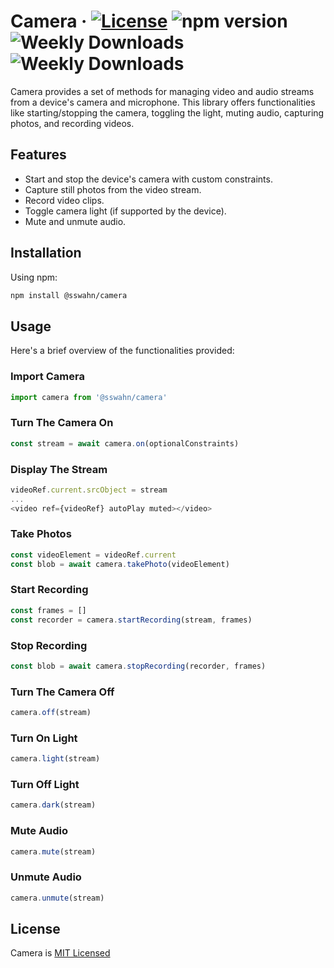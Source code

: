 # Camera · [![License](https://img.shields.io/badge/License-MIT-blue.svg)](https://github.com/sswahn/camera/blob/main/LICENSE) ![npm version](https://img.shields.io/npm/v/@sswahn/camera) ![Weekly Downloads](https://img.shields.io/npm/dw/@sswahn/camera) ![Weekly Downloads](https://img.shields.io/npm/dw/@sswahn/camera)
Camera provides a set of methods for managing video and audio streams from a device's camera and microphone. This library offers functionalities like starting/stopping the camera, toggling the light, muting audio, capturing photos, and recording videos.  

## Features
- Start and stop the device's camera with custom constraints.
- Capture still photos from the video stream.
- Record video clips.
- Toggle camera light (if supported by the device).
- Mute and unmute audio.

## Installation
Using npm:
```bash
npm install @sswahn/camera
```

## Usage  
Here's a brief overview of the functionalities provided:  

### Import Camera  
```javascript
import camera from '@sswahn/camera'
```  

### Turn The Camera On  
```javascript
const stream = await camera.on(optionalConstraints)
```

### Display The Stream   
```javascript
videoRef.current.srcObject = stream
...
<video ref={videoRef} autoPlay muted></video>
```

### Take Photos  
```javascript
const videoElement = videoRef.current
const blob = await camera.takePhoto(videoElement)
```

### Start Recording  
```javascript
const frames = []
const recorder = camera.startRecording(stream, frames)
```  

### Stop Recording    
```javascript
const blob = await camera.stopRecording(recorder, frames)
```  

### Turn The Camera Off  
```javascript
camera.off(stream)
```

### Turn On Light  
```javascript
camera.light(stream)
```

### Turn Off Light  
```javascript
camera.dark(stream)
```

### Mute Audio  
```javascript
camera.mute(stream)
```

### Unmute Audio  
```javascript
camera.unmute(stream)
```

## License
Camera is [MIT Licensed](https://github.com/sswahn/camera/blob/main/LICENSE)
